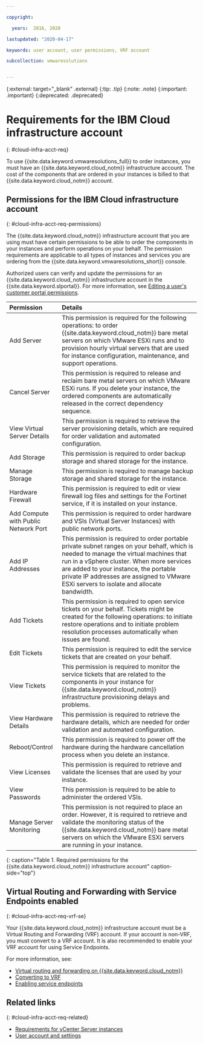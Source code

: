 ```yaml
---

copyright:

  years:  2016, 2020

lastupdated: "2020-04-17"

keywords: user account, user permissions, VRF account

subcollection: vmwaresolutions


---
```


{:external: target="_blank" .external}
{:tip: .tip}
{:note: .note}
{:important: .important}
{:deprecated: .deprecated}

# Requirements for the IBM Cloud infrastructure account
{: #cloud-infra-acct-req}

To use {{site.data.keyword.vmwaresolutions_full}} to order instances, you must have an {{site.data.keyword.cloud_notm}} infrastructure account. The cost of the components that are ordered in your instances is billed to that {{site.data.keyword.cloud_notm}} account.

## Permissions for the IBM Cloud infrastructure account
{: #cloud-infra-acct-req-permissions}

The {{site.data.keyword.cloud_notm}} infrastructure account that you are using must have certain permissions to be able to order the components in your instances and perform operations on your behalf. The permission requirements are applicable to all types of instances and services you are ordering from the {{site.data.keyword.vmwaresolutions_short}} console.

Authorized users can verify and update the permissions for an {{site.data.keyword.cloud_notm}} infrastructure account in the {{site.data.keyword.slportal}}. For more information, see [Editing a user's customer portal permissions](/docs/customer-portal?topic=customer-portal-customerportal_accuserprof#cp_editusercpperm).

| Permission         | Details                                 |
|:------------------ |:--------------------------------------- |
| Add Server | This permission is required for the following operations: to order {{site.data.keyword.cloud_notm}} bare metal servers on which VMware ESXi runs and to provision hourly virtual servers that are used for instance configuration, maintenance, and support operations. |
| Cancel Server | This permission is required to release and reclaim bare metal servers on which VMware ESXi runs. If you delete your instance, the ordered components are automatically released in the correct dependency sequence. |
| View Virtual Server Details | This permission is required to retrieve the server provisioning details, which are required for order validation and automated configuration. |
| Add Storage | This permission is required to order backup storage and shared storage for the instance. |
| Manage Storage | This permission is required to manage backup storage and shared storage for the instance. |
| Hardware Firewall | This permission is required to edit or view firewall log files and settings for the Fortinet service, if it is installed on your instance. |
| Add Compute with Public Network Port | This permission is required to order hardware and VSIs (Virtual Server Instances) with public network ports. |
| Add IP Addresses | This permission is required to order portable private subnet ranges on your behalf, which is needed to manage the virtual machines that run in a vSphere cluster. When more services are added to your instance, the portable private IP addresses are assigned to VMware ESXi servers to isolate and allocate bandwidth. |
| Add Tickets | This permission is required to open service tickets on your behalf. Tickets might be created for the following operations: to initiate restore operations and to initiate problem resolution processes automatically when issues are found. |
| Edit Tickets | This permission is required to edit the service tickets that are created on your behalf. |
| View Tickets | This permission is required to monitor the service tickets that are related to the components in your instance for {{site.data.keyword.cloud_notm}} infrastructure provisioning delays and problems. |
| View Hardware Details | This permission is required to retrieve the hardware details, which are needed for order validation and automated configuration. |
| Reboot/Control | This permission is required to power off the hardware during the hardware cancellation process when you delete an instance. |
| View Licenses | This permission is required to retrieve and validate the licenses that are used by your instance. |
| View Passwords | This permission is required to be able to administer the ordered VSIs. |
| Manage Server Monitoring | This permission is not required to place an order. However, it is required to retrieve and validate the monitoring status of the {{site.data.keyword.cloud_notm}} bare metal servers on which the VMware ESXi servers are running in your instance. |
{: caption="Table 1. Required permissions for the {{site.data.keyword.cloud_notm}} infrastructure account" caption-side="top"}

## Virtual Routing and Forwarding with Service Endpoints enabled
{: #cloud-infra-acct-req-vrf-se}

Your {{site.data.keyword.cloud_notm}} infrastructure account must be a Virtual Routing and Forwarding (VRF) account. If your account is non-VRF, you must convert to a VRF account. It is also recommended to enable your VRF account for using Service Endpoints.

For more information, see:
* [Virtual routing and forwarding on {{site.data.keyword.cloud_notm}}](/docs/direct-link?topic=direct-link-overview-of-virtual-routing-and-forwarding-vrf-on-ibm-cloud)
* [Converting to VRF](/docs/direct-link?topic=direct-link-what-happens-during-the-account-conversion-process)
* [Enabling service endpoints](/docs/account?topic=account-vrf-service-endpoint#service-endpoint)

## Related links
{: #cloud-infra-acct-req-related}

* [Requirements for vCenter Server instances](/docs/vmwaresolutions?topic=vmwaresolutions-vc_planning)
* [User account and settings](/docs/vmwaresolutions?topic=vmwaresolutions-useraccount)
